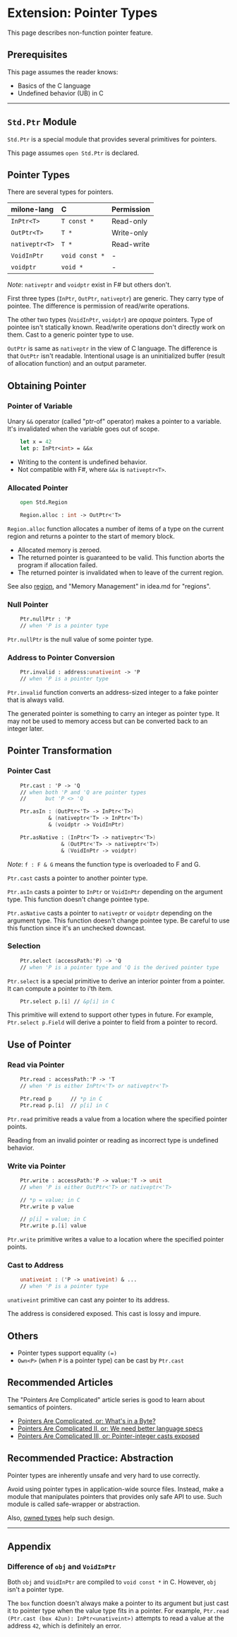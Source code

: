 # Extension: Pointer Types

This page describes non-function pointer feature.

## Prerequisites

This page assumes the reader knows:

- Basics of the C language
- Undefined behavior (UB) in C

----

## `Std.Ptr` Module

`Std.Ptr` is a special module that provides several primitives for pointers.

This page assumes `open Std.Ptr` is declared.

## Pointer Types

There are several types for pointers.

| milone-lang       | C                 | Permission    |
|:------------------|:------------------|:--------------|
| `InPtr<T>`        | `T const *`       | Read-only     |
| `OutPtr<T>`       | `T *`             | Write-only    |
| `nativeptr<T>`    | `T *`             | Read-write    |
| `VoidInPtr`       | `void const *`    | -             |
| `voidptr`         | `void *`          | -             |

*Note*: `nativeptr` and `voidptr` exist in F# but others don't.

First three types (`InPtr`, `OutPtr`, `nativeptr`) are generic. They carry type of pointee.
The difference is permission of read/write operations.

The other two types (`VoidInPtr`, `voidptr`) are *opaque* pointers.
Type of pointee isn't statically known.
Read/write operations don't directly work on them.
Cast to a generic pointer type to use.

`OutPtr` is same as `nativeptr` in the view of C language.
The difference is that `OutPtr` isn't readable.
Intentional usage is an uninitialized buffer (result of allocation function) and an output parameter.

## Obtaining Pointer

### Pointer of Variable

Unary `&&` operator (called "ptr-of" operator) makes a pointer to a variable.
It's invalidated when the variable goes out of scope.

```fsharp
    let x = 42
    let p: InPtr<int> = &&x
```

- Writing to the content is undefined behavior.
- Not compatible with F#, where `&&x` is `nativeptr<T>`.

### Allocated Pointer

```fsharp
    open Std.Region

    Region.alloc : int -> OutPtr<'T>
```

`Region.alloc` function allocates a number of items of a type on the current region and returns a pointer to the start of memory block.

- Allocated memory is zeroed.
- The returned pointer is guaranteed to be valid. This function aborts the program if allocation failed.
- The returned pointer is invalidated when to leave of the current region.

See also [region](./x_region.md), and "Memory Management" in idea.md for "regions".

### Null Pointer

```fsharp
    Ptr.nullPtr : 'P
    // when 'P is a pointer type
```

`Ptr.nullPtr` is the null value of some pointer type.

### Address to Pointer Conversion

```fsharp
    Ptr.invalid : address:unativeint -> 'P
    // when 'P is a pointer type
```

`Ptr.invalid` function converts an address-sized integer to a fake pointer that is always valid.

The generated pointer is something to carry an integer as pointer type.
It may not be used to memory access but can be converted back to an integer later.

## Pointer Transformation

### Pointer Cast

```fsharp
    Ptr.cast : 'P -> 'Q
    // when both 'P and 'Q are pointer types
    //      but 'P <> 'Q

    Ptr.asIn : (OutPtr<'T> -> InPtr<'T>)
             & (nativeptr<'T> -> InPtr<'T>)
             & (voidptr -> VoidInPtr)

    Ptr.asNative : (InPtr<'T> -> nativeptr<'T>)
                 & (OutPtr<'T> -> nativeptr<'T>)
                 & (VoidInPtr -> voidptr)
```

*Note*: `f : F & G` means the function type is overloaded to F and G.

`Ptr.cast` casts a pointer to another pointer type.

`Ptr.asIn` casts a pointer to `InPtr` or `VoidInPtr` depending on the argument type.
This function doesn't change pointee type.

`Ptr.asNative` casts a pointer to `nativeptr` or `voidptr` depending on the argument type.
This function doesn't change pointee type.
Be careful to use this function since it's an unchecked downcast.

### Selection

```fsharp
    Ptr.select (accessPath:'P) -> 'Q
    // when 'P is a pointer type and 'Q is the derived pointer type
```

`Ptr.select` is a special primitive to derive an interior pointer from a pointer.
It can compute a pointer to i'th item.

```fsharp
    Ptr.select p.[i] // &p[i] in C
```

This primitive will extend to support other types in future.
For example, `Ptr.select p.Field` will derive a pointer to field from a pointer to record.

## Use of Pointer

### Read via Pointer

```fsharp
    Ptr.read : accessPath:'P -> 'T
    // when 'P is either InPtr<'T> or nativeptr<'T>

    Ptr.read p      // *p in C
    Ptr.read p.[i]  // p[i] in C
```

`Ptr.read` primitive reads a value from a location where the specified pointer points.

Reading from an invalid pointer or reading as incorrect type is undefined behavior.

### Write via Pointer

```fsharp
    Ptr.write : accessPath:'P -> value:'T -> unit
    // when 'P is either OutPtr<'T> or nativeptr<'T>

    // *p = value; in C
    Ptr.write p value

    // p[i] = value; in C
    Ptr.write p.[i] value
```

`Ptr.write` primitive writes a value to a location where the specified pointer points.

### Cast to Address

```fsharp
    unativeint : ('P -> unativeint) & ...
    // when 'P is a pointer type
```

`unativeint` primitive can cast any pointer to its address.

The address is considered exposed. This cast is lossy and impure.

## Others

- Pointer types support equality `(=)`
- `Own<P>` (when `P` is a pointer type) can be cast by `Ptr.cast`

## Recommended Articles

The "Pointers Are Complicated" article series is good to learn about semantics of pointers.

- [Pointers Are Complicated, or: What's in a Byte?](https://www.ralfj.de/blog/2018/07/24/pointers-and-bytes.html)
- [Pointers Are Complicated II, or: We need better language specs](https://www.ralfj.de/blog/2020/12/14/provenance.html)
- [Pointers Are Complicated III, or: Pointer-integer casts exposed](https://www.ralfj.de/blog/2022/04/11/provenance-exposed.html)

## Recommended Practice: Abstraction

Pointer types are inherently unsafe and very hard to use correctly.

Avoid using pointer types in application-wide source files.
Instead, make a module that manipulates pointers that provides only safe API to use.
Such module is called safe-wrapper or abstraction.

Also, [owned types](x_own_type.md) help such design.

----

## Appendix

### Difference of `obj` and `VoidInPtr`

Both `obj` and `VoidInPtr` are compiled to `void const *` in C.
However, `obj` isn't a pointer type.

The `box` function doesn't always make a pointer to its argument but just cast it to pointer type when the value type fits in a pointer.
For example, `Ptr.read (Ptr.cast (box 42un): InPtr<unativeint>)` attempts to read a value at the address `42`, which is definitely an error.
